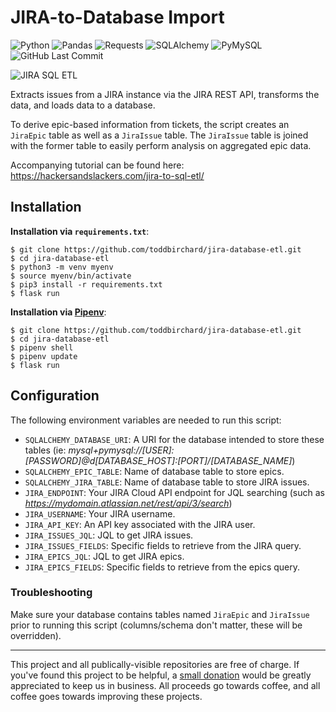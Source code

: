 # JIRA-to-Database Import

![Python](https://img.shields.io/badge/Python-v3.8-blue.svg?logo=python&longCache=true&logoColor=white&colorB=5e81ac&style=flat-square&colorA=4c566a)
![Pandas](https://img.shields.io/badge/Pandas-v^1.0.0-blue.svg?logo=python&longCache=true&logoColor=white&colorB=5e81ac&style=flat-square&colorA=4c566a)
![Requests](https://img.shields.io/badge/Requests-v2.22.0-red.svg?longCache=true&logo=python&longCache=true&style=flat-square&logoColor=white&colorA=4c566a&colorB=5e81ac)
![SQLAlchemy](https://img.shields.io/badge/SQLAlchemy-v1.3.1-red.svg?longCache=true&style=flat-square&logo=scala&logoColor=white&colorA=4c566a&colorB=bf616a)
![PyMySQL](https://img.shields.io/badge/PyMySQL-v0.9.3-red.svg?longCache=true&logo=mysql&longCache=true&style=flat-square&logoColor=white&colorA=4c566a&colorB=bf616a)
![GitHub Last Commit](https://img.shields.io/github/last-commit/google/skia.svg?style=flat-square&colorA=4c566a&colorB=a3be8c&logo=GitHub)

![JIRA SQL ETL](https://storage.googleapis.com/hackersandslackers-cdn/2019/03/jira-etl-3-3@2x.jpg)

Extracts issues from a JIRA instance via the JIRA REST API, transforms the data, and loads data to a database.

To derive epic-based information from tickets, the script creates an `JiraEpic` table as well as a `JiraIssue` table. The `JiraIssue` table is joined with the former table to easily perform analysis on aggregated epic data.

Accompanying tutorial can be found here: https://hackersandslackers.com/jira-to-sql-etl/

## Installation

**Installation via `requirements.txt`**:

```shell
$ git clone https://github.com/toddbirchard/jira-database-etl.git
$ cd jira-database-etl
$ python3 -m venv myenv
$ source myenv/bin/activate
$ pip3 install -r requirements.txt
$ flask run
```

**Installation via [Pipenv](https://pipenv-fork.readthedocs.io/en/latest/)**:

```shell
$ git clone https://github.com/toddbirchard/jira-database-etl.git
$ cd jira-database-etl
$ pipenv shell
$ pipenv update
$ flask run
```

## Configuration

The following environment variables are needed to run this script:


* `SQLALCHEMY_DATABASE_URI`: A URI for the database intended to store these tables (ie: _mysql+pymysql://[USER]:[PASSWORD]@d[DATABASE_HOST]:[PORT]/[DATABASE_NAME]_)
* `SQLALCHEMY_EPIC_TABLE`: Name of database table to store epics.
* `SQLALCHEMY_JIRA_TABLE`: Name of database table to store JIRA issues.
* `JIRA_ENDPOINT`: Your JIRA Cloud API endpoint for JQL searching (such as *https://mydomain.atlassian.net/rest/api/3/search*)
* `JIRA_USERNAME`: Your JIRA username.
* `JIRA_API_KEY`: An API key associated with the JIRA user.
* `JIRA_ISSUES_JQL`: JQL to get JIRA issues.
* `JIRA_ISSUES_FIELDS`: Specific fields to retrieve from the JIRA query.
* `JIRA_EPICS_JQL`: JQL to get JIRA epics.
* `JIRA_EPICS_FIELDS`: Specific fields to retrieve from the epics query.


### Troubleshooting

Make sure your database contains tables named `JiraEpic` and `JiraIssue` prior to running this script (columns/schema don't matter, these will be overridden).

-----

This project and all publically-visible repositories are free of charge. If you've found this project to be helpful, a [small donation](https://www.buymeacoffee.com/hackersslackers) would be greatly appreciated to keep us in business. All proceeds go towards coffee, and all coffee goes towards improving these projects.
